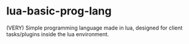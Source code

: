 # lua-basic-prog-lang
(VERY) Simple programming language made in lua, designed for client tasks/plugins inside the lua environment.
